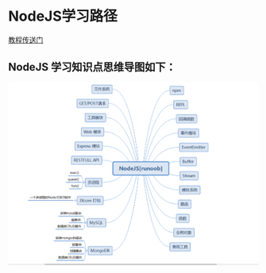 <!--
 * @Descripttion: 
 * @version: 
 * @Author: wenq
 * @Date: 2020-01-15 22:54:59
 * @LastEditors  : wenq
 * @LastEditTime : 2020-01-15 23:04:16
 -->
# NodeJS学习路径

[教程传送门](https://www.runoob.com/nodejs/nodejs-tutorial.html)

## NodeJS 学习知识点思维导图如下：

![nodejs_siweidaotu](img/nodejs_siweidaotu.png)